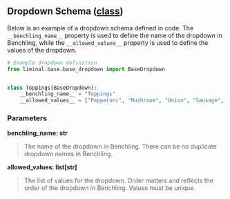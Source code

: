 ## Dropdown Schema ([class](https://github.com/dynotx/liminal-orm/blob/main/liminal/base/base_dropdown.py))

Below is an example of a dropdown schema defined in code. The `__benchling_name__` property is used to define the name of the dropdown in Benchling, while the `__allowed_values__` property is used to define the values of the dropdown.

```python
# Example dropdown definition
from liminal.base.base_dropdown import BaseDropdown


class Toppings(BaseDropdown):
    __benchling_name__ = "Toppings"
    __allowed_values__ = ["Pepperoni", "Mushroom", "Onion", "Sausage", "Bacon"]
```

### Parameters

**benchling_name: str**

> The name of the dropdown in Benchling. There can be no duplicate dropdown names in Benchling.

**allowed_values: list[str]**

> The list of values for the dropdown. Order matters and reflects the order of the dropdown in Benchling. Values must be unique.

